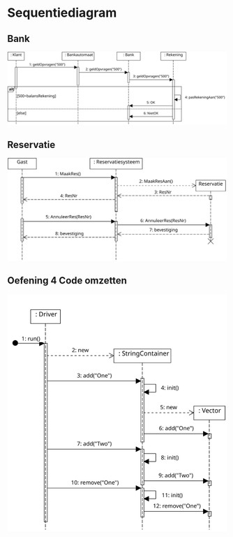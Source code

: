 # Sequentiediagram
## Bank
![Bank](afb/Bank.svg)
## Reservatie
![Reservatie](afb/Reservatie.svg)
## Oefening 4 Code omzetten
![Oef4Seq](afb/Oef4Seq.svg)